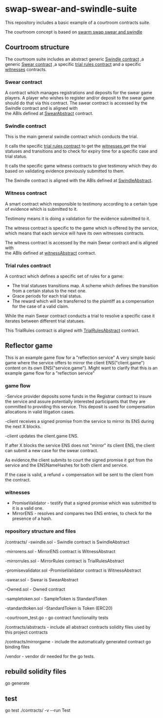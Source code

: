 # swap-swear-and-swindle-suite

This repository includes a basic example of a courtroom contracts suite.

The courtroom concept is based on [swarm swap swear and swindle](http://swarm-gateways.net/bzz:/theswarm.eth/ethersphere/orange-papers/1/sw%5E3.pdf)

## Courtroom structure

The courtroom suite includes an abstract generic [Swindle contract](#swindle-contract) ,a generic [Swear contract](#swear-contract) ,a specific [trial rules contract](#trial-rules-contract) and a specific [witnesses](#witness-contract) contracts.

### Swear contract

A contract which manages registrations and deposits for the swear game players.
A player who wishes to register and/or deposit to the swear game should do that via this contract.
The swear contract is accessed by the Swindle contract and is aligned with  
the ABIs defined at [SwearAbstract](contracts/abstracts/swearabstract.sol) contract.

### Swindle contract

This is the main general swindle contract which conducts the trial.

It calls the specific [trial rules contract](#trial-rules-contract) to get the [witnesses](#witness-contract),get the trial statuses and transitions
and to check for expiry time for a specific case and trial status.

It calls the specific game witness contracts to give testimony which they do based on validating evidence previously submitted to them.

The Swindle contract is aligned with the ABIs defined at [SwindleAbstract](contracts/abstracts/swindleAbstract.sol).

### Witness contract

 A smart contract which responsible to testimony according to a certain type of evidence which is submitted to it.

 Testimony means it is doing a validation for the evidence submitted to it.  

 The witness contract is specific to the game which is offered by the service,
 which means that each service will have its own witnesses contracts.

 The witness contract is accessed by the main Swear contract and is aligned with  
 the ABIs defined at [witnessAbstract](contracts/abstracts/witnessAbstract.sol) contract.


### Trial rules contract

A contract which defines a specific set of rules for a game:

- The trial statuses transitions map. A scheme which defines the transition from a certain status to the next one.
- Grace periods for each trial status.
- The reward which will be transferred to the plaintiff as a compensation for the case of a valid claim.

While the main Swear contract conducts a trial to resolve a specific case it iterates between different trial statuses.

This TrialRules contract is aligned with [TrialRulesAbstract](contracts/abstracts/trialrulesabstract.sol) contract.

## Reflector game

This is an example game flow for a "reflection service"
A very simple basic game where the service offers to mirror the client ENS("client.game") content on its own ENS("service.game").
Might want to clarify that this is an example game flow for a "reflection service"

### game flow
-Service provider deposits some funds in the Registrar contract to insure the service and assure potentially interested  participants that they are committed to providing this service. This deposit is used for compensation allocations in valid litigation cases.

-client receives a signed promise from the service to mirror its ENS during the next X blocks.

-client updates the client.game ENS.

If after X blocks the service ENS does not "mirror" its client ENS, the client can submit a new case for the swear contract.

As evidence,the client submits to court the signed promise it got from the service and the ENSNameHashes for both client and service.

If the case is valid, a refund + compensation will be sent to the client from the contract.

### witnesses
 - PromiseValidator - testify that a signed promise which was submitted to it is a valid one.
 - MirrorENS        - resolves and compares two ENS entries, to check for the presence of a hash.


### repository structure and files
 /contracts/
 -swindle.sol - Swindle contract is SwindleAbstract

 -mirrorens.sol - MirrorENS contract is WitnessAbstract

 -mirrorrules.sol - MirrorRules contract is TrialRulesAbstract

 -promisevalidator.sol -PromiseValidator contract is WitnessAbstract

 -swear.sol - Swear is SwearAbstract

 -Owned.sol -  Owned contract

 -sampletoken.sol -  SampleToken is StandardToken

 -standardtoken.sol -StandardToken is Token (ERC20)

 -courtroom_test.go - go contract functionality tests

 /contracts/abstracts - include all abstract contracts solidity files used by this project contracts

 /contracts/mirrorgame - include the automatically generated contract go binding files

 /vendor     - vendor dir needed for the go tests.

## rebuild solidity files
 go generate
## test
go test ./contracts/ -v --run Test
